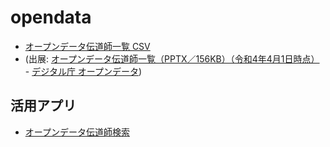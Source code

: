 # opendata

- [オープンデータ伝道師一覧 CSV](opendata_evangelist_japan.csv)
- (出展: [オープンデータ伝道師一覧（PPTX／156KB）（令和4年4月1日時点）](https://www.digital.go.jp/assets/contents/node/basic_page/field_ref_resources/f7fde41d-ffca-4b2a-9b25-94b8a701a037/2468039c/20220422_resources_dataevangelist_list_01.pptx) - [デジタル庁 オープンデータ](https://www.digital.go.jp/resources/open_data/))

## 活用アプリ

- [オープンデータ伝道師検索](https://fukuno.jig.jp/app/opendatacity/evangelist.html)
